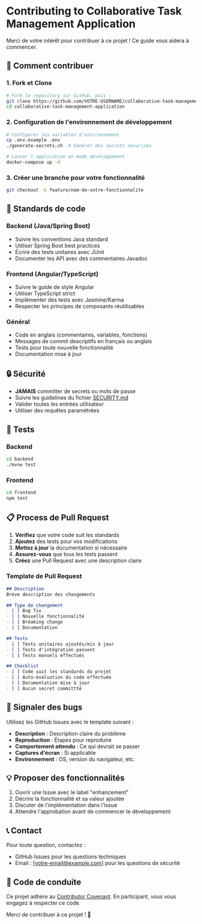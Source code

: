 # Contributing to Collaborative Task Management Application

Merci de votre intérêt pour contribuer à ce projet ! Ce guide vous aidera à commencer.

## 🚀 Comment contribuer

### 1. Fork et Clone

```bash
# Fork le repository sur GitHub, puis :
git clone https://github.com/VOTRE-USERNAME/collaborative-task-management-application.git
cd collaborative-task-management-application
```

### 2. Configuration de l'environnement de développement

```bash
# Configurer les variables d'environnement
cp .env.example .env
./generate-secrets.sh  # Générer des secrets sécurisés

# Lancer l'application en mode développement
docker-compose up -d
```

### 3. Créer une branche pour votre fonctionnalité

```bash
git checkout -b feature/nom-de-votre-fonctionnalite
```

## 📝 Standards de code

### Backend (Java/Spring Boot)

- Suivre les conventions Java standard
- Utiliser Spring Boot best practices
- Écrire des tests unitaires avec JUnit
- Documenter les API avec des commentaires Javadoc

### Frontend (Angular/TypeScript)

- Suivre le guide de style Angular
- Utiliser TypeScript strict
- Implémenter des tests avec Jasmine/Karma
- Respecter les principes de composants réutilisables

### Général

- Code en anglais (commentaires, variables, fonctions)
- Messages de commit descriptifs en français ou anglais
- Tests pour toute nouvelle fonctionnalité
- Documentation mise à jour

## 🔒 Sécurité

- **JAMAIS** committer de secrets ou mots de passe
- Suivre les guidelines du fichier [SECURITY.md](SECURITY.md)
- Valider toutes les entrées utilisateur
- Utiliser des requêtes paramétrées

## 🧪 Tests

### Backend

```bash
cd backend
./mvnw test
```

### Frontend

```bash
cd frontend
npm test
```

## 📋 Process de Pull Request

1. **Vérifiez** que votre code suit les standards
2. **Ajoutez** des tests pour vos modifications
3. **Mettez à jour** la documentation si nécessaire
4. **Assurez-vous** que tous les tests passent
5. **Créez** une Pull Request avec une description claire

### Template de Pull Request

```markdown
## Description
Brève description des changements

## Type de changement
- [ ] Bug fix
- [ ] Nouvelle fonctionnalité
- [ ] Breaking change
- [ ] Documentation

## Tests
- [ ] Tests unitaires ajoutés/mis à jour
- [ ] Tests d'intégration passent
- [ ] Tests manuels effectués

## Checklist
- [ ] Code suit les standards du projet
- [ ] Auto-évaluation du code effectuée
- [ ] Documentation mise à jour
- [ ] Aucun secret committté
```

## 🐛 Signaler des bugs

Utilisez les GitHub Issues avec le template suivant :

- **Description** : Description claire du problème
- **Reproduction** : Étapes pour reproduire
- **Comportement attendu** : Ce qui devrait se passer
- **Captures d'écran** : Si applicable
- **Environnement** : OS, version du navigateur, etc.

## 💡 Proposer des fonctionnalités

1. Ouvrir une Issue avec le label "enhancement"
2. Décrire la fonctionnalité et sa valeur ajoutée
3. Discuter de l'implémentation dans l'Issue
4. Attendre l'approbation avant de commencer le développement

## 📞 Contact

Pour toute question, contactez :

- GitHub Issues pour les questions techniques
- Email : [votre-email@example.com] pour les questions de sécurité

## 📄 Code de conduite

Ce projet adhère au [Contributor Covenant](https://www.contributor-covenant.org/). En participant, vous vous engagez à respecter ce code.

Merci de contribuer à ce projet ! 🙏
